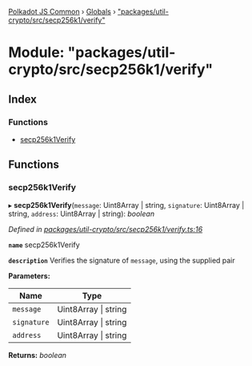 [Polkadot JS Common](../README.md) › [Globals](../globals.md) › ["packages/util-crypto/src/secp256k1/verify"](_packages_util_crypto_src_secp256k1_verify_.md)

# Module: "packages/util-crypto/src/secp256k1/verify"

## Index

### Functions

* [secp256k1Verify](_packages_util_crypto_src_secp256k1_verify_.md#secp256k1verify)

## Functions

###  secp256k1Verify

▸ **secp256k1Verify**(`message`: Uint8Array | string, `signature`: Uint8Array | string, `address`: Uint8Array | string): *boolean*

*Defined in [packages/util-crypto/src/secp256k1/verify.ts:16](https://github.com/polkadot-js/common/blob/0d03eac3/packages/util-crypto/src/secp256k1/verify.ts#L16)*

**`name`** secp256k1Verify

**`description`** Verifies the signature of `message`, using the supplied pair

**Parameters:**

Name | Type |
------ | ------ |
`message` | Uint8Array &#124; string |
`signature` | Uint8Array &#124; string |
`address` | Uint8Array &#124; string |

**Returns:** *boolean*
